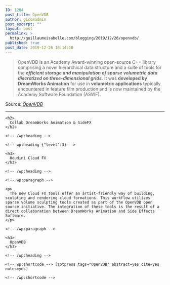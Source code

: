 ```yaml
---
ID: 1284
post_title: OpenVDB
author: gicomadmin
post_excerpt: ""
layout: post
permalink: >
  http://guillaumeisabelle.com/blogging/2019/12/26/openvdb/
published: true
post_date: 2019-12-26 16:14:10
---
```

> OpenVDB is an Academy Award-winning open-source C++ library comprising a novel hierarchical data structure and a suite of tools for the ***efficient storage and manipulation of sparse volumetric data discretized on three-dimensional grids.*** It was **developed by DreamWorks Animation** for use in **volumetric applications** typically encountered in feature film production and is now maintained by the Academy Software Foundation (ASWF).

Source: *[OpenVDB][1]*

<!-- wp:separator -->

<hr class="wp-block-separator" />

<!-- /wp:separator -->

<!-- wp:group -->

<div class="wp-block-group" id="collab-sidefx-openvdb">
  <div class="wp-block-group__inner-container">
    <!-- wp:heading -->
    
    <h2>
      Collab DreamWorks Animation & SideFX
    </h2>
    
    <!-- /wp:heading -->
    
    <!-- wp:heading {"level":3} -->
    
    <h3>
      Houdini Cloud FX
    </h3>
    
    <!-- /wp:heading -->
    
    <!-- wp:paragraph -->
    
    <p>
      The new Cloud FX tools offer an artist-friendly way of building, sculpting and rendering cloud formations. This workflow utilizes sparse volume sculpting tools created as part of the OpenVDB open source initiative. The integration of these tools is the result of a direct collaboration between DreamWorks Animation and Side Effects Software.
    </p>
    
    <!-- /wp:paragraph -->
  </div>
</div>

<!-- /wp:group -->

<!-- wp:group -->

<div class="wp-block-group">
  <div class="wp-block-group__inner-container">
    <!-- wp:heading {"level":3} -->
    
    <h3>
      OpenVDB
    </h3>
    
    <!-- /wp:heading -->
    
    <!-- wp:shortcode --> [zotpress tags="OpenVDB" abstract=yes cite=yes notes=yes] 
    
    <!-- /wp:shortcode -->
  </div>
</div>

<!-- /wp:group -->

 [1]: https://www.openvdb.org/